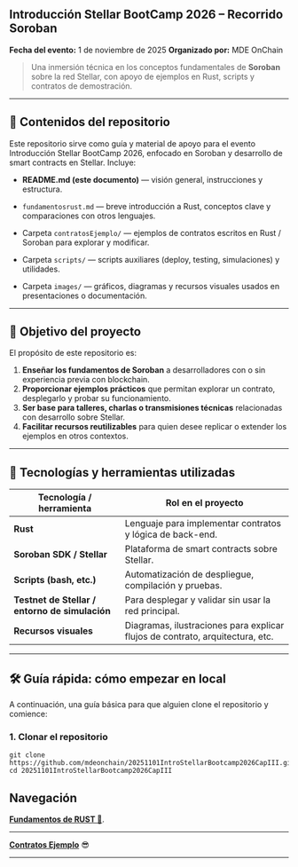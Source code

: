 ## Introducción Stellar BootCamp 2026 – Recorrido Soroban

**Fecha del evento:** 1 de noviembre de 2025
**Organizado por:** MDE OnChain

> Una inmersión técnica en los conceptos fundamentales de **Soroban** sobre la red Stellar, con apoyo de ejemplos en Rust, scripts y contratos de demostración.

---

## 📘 Contenidos del repositorio

Este repositorio sirve como guía y material de apoyo para el evento Introducción Stellar BootCamp 2026, enfocado en Soroban y desarrollo de smart contracts en Stellar. Incluye:

* **README.md (este documento)** — visión general, instrucciones y estructura.

* `fundamentosrust.md` — breve introducción a Rust, conceptos clave y comparaciones con otros lenguajes.

* Carpeta `contratosEjemplo/` — ejemplos de contratos escritos en Rust / Soroban para explorar y modificar.

* Carpeta `scripts/` — scripts auxiliares (deploy, testing, simulaciones) y utilidades.

* Carpeta `images/` — gráficos, diagramas y recursos visuales usados en presentaciones o documentación.
   

---

## 🎯 Objetivo del proyecto

El propósito de este repositorio es:

1. **Enseñar los fundamentos de Soroban** a desarrolladores con o sin experiencia previa con blockchain.
2. **Proporcionar ejemplos prácticos** que permitan explorar un contrato, desplegarlo y probar su funcionamiento.
3. **Ser base para talleres, charlas o transmisiones técnicas** relacionadas con desarrollo sobre Stellar.
4. **Facilitar recursos reutilizables** para quien desee replicar o extender los ejemplos en otros contextos.

---

## 🧰 Tecnologías y herramientas utilizadas

| Tecnología / herramienta                       | Rol en el proyecto                                                            |
| ---------------------------------------------- | ----------------------------------------------------------------------------- |
| **Rust**                                       | Lenguaje para implementar contratos y lógica de back-end.                     |
| **Soroban SDK / Stellar**                      | Plataforma de smart contracts sobre Stellar.                                  |
| **Scripts (bash, etc.)**                       | Automatización de despliegue, compilación y pruebas.                          |
| **Testnet de Stellar / entorno de simulación** | Para desplegar y validar sin usar la red principal.                           |
| **Recursos visuales**                          | Diagramas, ilustraciones para explicar flujos de contrato, arquitectura, etc. |

---

## 🛠️ Guía rápida: cómo empezar en local

A continuación, una guía básica para que alguien clone el repositorio y comience:

### 1. Clonar el repositorio

```plaintext
git clone https://github.com/mdeonchain/20251101IntroStellarBootcamp2026CapIII.git
cd 20251101IntroStellarBootcamp2026CapIII
```
## **Navegación**


[**Fundamentos de RUST 🦀**](./fundamentosrust.md).

---

 [**Contratos Ejemplo**](./contratosEjemplo/README.md) 😎

---


